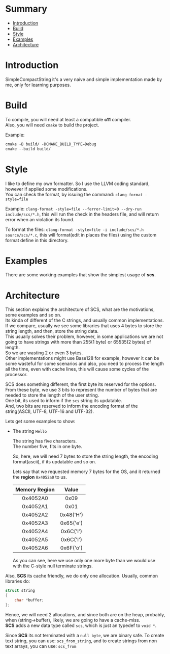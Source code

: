 # Summary

- [Introduction](#Introduction)
- [Build](#Build)
- [Style](#Style)
- [Examples](#Examples)
- [Architecture](#architecture)

# Introduction

SimpleCompactString it's a very naive and simple implementation made by me, only for learning purposes.

# Build

To compile, you will need at least a compatible **c11** compiler.  
Also, you will need `cmake` to build the project.

Example:    
```txt
cmake -B build/ -DCMAKE_BUILD_TYPE=Debug  
cmake --build build/
```

# Style

I like to define my own formatter. So I use the LLVM coding standard, however if applied some modifications.    
You can check the format, by issuing the command: `clang-format -style=file`

Example: `clang-format -style=file --ferror-limit=0 --dry-run include/scs/*.h`, this will run the check in the headers file, and will return error when an 
violation its found.

To format the files: `clang-format -style=file -i include/scs/*.h source/scs/*.c`, this will format(edit in places the files) using
the custom format define in this directory.

# Examples

There are some working examples that show the simplest usage of **scs**.

# Architecture

This section explains the architecture of SCS, what are the motivations, some examples and so on.   
Its kinda of different of the C strings, and usually common implementations. 
If we compare, usually we see some libraries that uses 4 bytes to store the string length, and then, store the string data.  
This usually solves their problem, however, in some applications we are not going to have strings with more 
than 255(1 byte) or 65535(2 bytes) of length.  
So we are wasting 2 or even 3 bytes.  
Other implementations might use Base128 for example, however it can be some wasteful for some scenarios and also, you need to process the length all the time,
even with cache lines, this will cause some cycles of the processor.  

SCS does something different, the first byte its reserved for the options.   
From these byte, we use 3 bits to represent the number of bytes that are needed to store the length of the user string.   
One bit, its used to inform if the `scs` string its updatable.   
And, two bits are reserved to inform the encoding format of the string(ASCII, UTF-8, UTF-16 and UTF-32).

Lets get some examples to show: 

- The string `Hello`

  The string has five characters.   
  The number five, fits in one byte.  

  So, here, we will need 7 bytes to store the string length, the encoding format(ascii), if its updatable and so on.

  Lets say that we requested memory 7 bytes for the OS, and it returned the **region** `0x4052a0` to us.

  | Memory Region |   Value   |
  |:-------------:|:---------:|
  |   0x4052A0    |   0x09    |
  |   0x4052A1    |   0x01    |   
  |   0x4052A2    | 0x48('H') |
  |   0x4052A3    | 0x65('e') |
  |   0x4052A4    | 0x6C('l') |
  |   0x4052A5    | 0x6C('l') |
  |   0x4052A6    | 0x6F('o') |

  As you can see, here we use only one more byte than we would use with the C-style null terminate strings.

Also, **SCS** its cache friendly, we do only one allocation.
Usually, common libraries do: 
```c
struct string
{
    char *buffer;
};
```
Hence, we will need 2 allocations, and since both are on the heap, probably, when (string->buffer), likely, we are going to have a cache-miss.   
**SCS** adds a new data type called `scs`, which is just an typedef to `void *`.

Since **SCS** its not terminated with a `null byte`, we are binary safe.
To create text string, you can use: `scs_from_string`, and to create strings from non text arrays, you can use: `scs_from`
